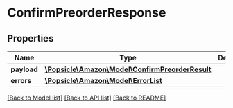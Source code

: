 # ConfirmPreorderResponse

## Properties
Name | Type | Description | Notes
------------ | ------------- | ------------- | -------------
**payload** | [**\Popsicle\Amazon\Model\ConfirmPreorderResult**](ConfirmPreorderResult.md) |  | [optional] 
**errors** | [**\Popsicle\Amazon\Model\ErrorList**](ErrorList.md) |  | [optional] 

[[Back to Model list]](../../README.md#documentation-for-models) [[Back to API list]](../../README.md#documentation-for-api-endpoints) [[Back to README]](../../README.md)

